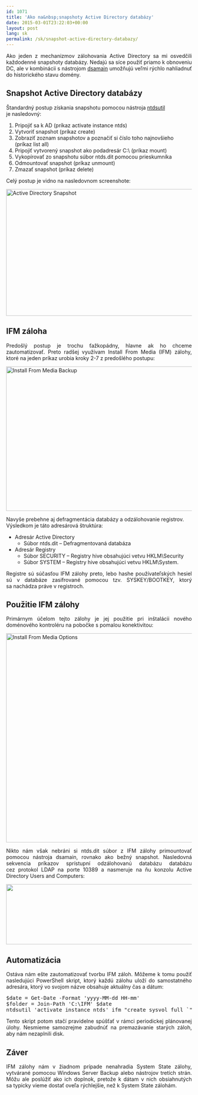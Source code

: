 ```yaml
---
id: 1071
title: 'Ako na&nbsp;snapshoty Active Directory databázy'
date: 2015-03-01T23:22:03+00:00
layout: post
lang: sk
permalink: /sk/snapshot-active-directory-databazy/
---
```

<p align="justify">
  Ako jeden z mechanizmov zálohovania Active Directory sa mi osvedčili každodenné snapshoty databázy. Nedajú sa síce použiť priamo k obnoveniu DC, ale v kombinácii s nástrojom <a title="Dsamain" href="https://technet.microsoft.com/en-us/library/cc772168.aspx">dsamain</a> umožňujú veľmi rýchlo nahliadnuť do historického stavu domény.
</p>

<!--more-->

## Snapshot Active Directory databázy

Štandardný postup získania snapshotu pomocou nástroja [ntdsutil](https://technet.microsoft.com/en-us/library/cc731620.aspx "ntdsutil snapshot") je nasledovný:

  1. Pripojiť sa&nbsp;k&nbsp;AD (príkaz activate instance ntds)
  2. Vytvoriť snapshot (príkaz create)
  3. Zobraziť zoznam snapshotov a&nbsp;poznačiť si&nbsp;číslo toho najnovšieho (príkaz list all)
  4. Pripojiť vytvorený snapshot ako podadresár C:\ (príkaz mount)
  5. Vykopírovať zo snapshotu súbor ntds.dit pomocou prieskumníka
  6. Odmountovať snapshot (príkaz unmount)
  7. Zmazať snapshot (príkaz delete)

Celý postup je&nbsp;vidno na nasledovnom screenshote:

<img class="aligncenter wp-image-1891 size-full" src="https://www.dsinternals.com/wp-content/uploads/ad_snapshot.png" alt="Active Directory Snapshot" width="677" height="343" srcset="https://www.dsinternals.com/wp-content/uploads/ad_snapshot.png 677w, https://www.dsinternals.com/wp-content/uploads/ad_snapshot-300x152.png 300w" sizes="(max-width: 677px) 100vw, 677px" /> 

## IFM záloha

<p align="justify">
  Predošlý postup je trochu ťažkopádny, hlavne ak ho chceme zautomatizovať. Preto radšej využívam Install From&nbsp;Media (IFM) zálohy, ktoré na jeden príkaz urobia kroky 2-7 z predošlého postupu:
</p>

<img class="aligncenter wp-image-1901 size-full" src="https://www.dsinternals.com/wp-content/uploads/ad_ifm.png" alt="Install From&nbsp;Media Backup" width="677" height="391" srcset="https://www.dsinternals.com/wp-content/uploads/ad_ifm.png 677w, https://www.dsinternals.com/wp-content/uploads/ad_ifm-300x173.png 300w" sizes="(max-width: 677px) 100vw, 677px" /> 

Navyše prebehne aj&nbsp;defragmentácia databázy a odzálohovanie registrov. Výsledkom je táto adresárová štruktúra:

  * Adresár Active Directory 
      * Súbor ntds.dit &#8211; Defragmentovaná databáza
  * Adresár Registry 
      * Súbor SECURITY &#8211; Registry hive obsahujúci vetvu HKLM\Security
      * Súbor SYSTEM &#8211; Registry hive obsahujúci vetvu HKLM\System.

<p align="justify">
  Registre sú súčasťou IFM zálohy preto, lebo hashe používateľských hesiel sú v databáze zasifrované pomocou tzv. SYSKEY/BOOTKEY, ktorý sa nachádza práve v registroch.
</p>

## Použitie IFM zálohy

<p align="justify">
  Primárnym účelom tejto zálohy je jej použitie pri inštalácii nového doménového kontroléru na pobočke s pomalou konektivitou:
</p>

[<img class="aligncenter" src="https://i-technet.sec.s-msft.com/dynimg/IC586842.gif" alt="Install From&nbsp;Media Options" width="773" height="566" />](https://i-technet.sec.s-msft.com/dynimg/IC586842.gif)

<p align="justify">
  Nikto nám však nebráni si&nbsp;ntds.dit súbor z IFM zálohy primountovať pomocou nástroja dsamain, rovnako ako bežný snapshot. Nasledovná sekvencia príkazov sprístupní odzálohovanú databázu databázu cez protokol LDAP na porte 10389 a nasmeruje na ňu konzolu Active Directory Users and Computers:
</p>

<img class="aligncenter wp-image-1951 size-full" src="https://www.dsinternals.com/wp-content/uploads/dsamain1.png" alt="" width="677" height="163" srcset="https://www.dsinternals.com/wp-content/uploads/dsamain1.png 677w, https://www.dsinternals.com/wp-content/uploads/dsamain1-300x72.png 300w" sizes="(max-width: 677px) 100vw, 677px" /> 

## Automatizácia

<p align="justify">
  Ostáva nám ešte zautomatizovať tvorbu IFM záloh. Môžeme k tomu použiť nasledujúci PowerShell skript, ktorý každú zálohu uloží do samostatného adresára, ktorý vo svojom názve obsahuje aktuálny čas a dátum:
</p>

<pre class="lang:ps decode:true">$date = Get-Date -Format 'yyyy-MM-dd HH-mm'
$folder = Join-Path 'C:\IFM' $date
ntdsutil 'activate instance ntds' ifm "create sysvol full `"$folder`"" quit quit</pre>

<p align="justify">
  Tento skript potom stačí pravidelne spúšťať v rámci periodickej plánovanej úlohy. Nesmieme samozrejme zabudnúť na premazávanie starých záloh, aby nám nezaplnili disk.
</p>

## Záver

<p align="justify">
  IFM zálohy nám v žiadnom prípade nenahradia System State zálohy, vytvárané pomocou Windows Server Backup alebo nástrojov tretích strán. Môžu ale poslúžiť ako ich doplnok, pretože k dátam v nich obsiahnutých sa typicky vieme dostať oveľa rýchlejšie, než k System State zálohám.
</p>
